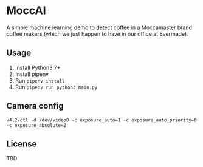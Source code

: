# MoccAI

A simple machine learning demo to detect coffee in a Moccamaster brand coffee makers (which we just happen to have in our office at Evermade).

## Usage

1. Install Python3.7+
2. Install pipenv
3. Run `pipenv install`
4. Run `pipenv run python3 main.py`

## Camera config

`v4l2-ctl -d /dev/video0 -c exposure_auto=1 -c exposure_auto_priority=0 -c exposure_absolute=2`

## License

TBD
